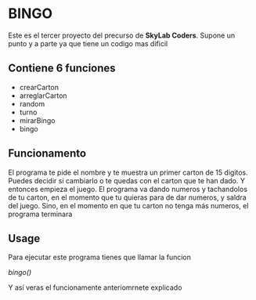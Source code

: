 # BINGO

Este es el tercer proyecto del precurso de **SkyLab Coders**.
Supone un punto y a parte ya que tiene un codigo mas dificil

## Contiene 6 funciones
- crearCarton
- arreglarCarton
- random
- turno 
- mirarBingo
- bingo


## Funcionamento
El programa te pide el nombre y te muestra un primer carton de 15 digitos. Puedes decidir si cambiarlo o te quedas con el carton que te han dado. Y entonces empieza el juego.
El programa va dando numeros y tachandolos de tu carton, en el momento que tu quieras para de dar numeros, y saldra del juego. Sino, en el momento en que tu carton no tenga más numeros, el programa terminara

## Usage
Para ejecutar este programa tienes que llamar la funcion

 *bingo()*
 
Y así veras el funcionamente anteriomrnete explicado


